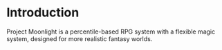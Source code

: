 # Introduction

Project Moonlight is a percentile-based RPG system with a flexible magic system, designed for more realistic fantasy worlds.